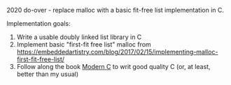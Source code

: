 2020 do-over - replace malloc with a basic fit-free list implementation in C.

Implementation goals:
1. Write a usable doubly linked list library in C
2. Implement basic "first-fit free list" malloc from https://embeddedartistry.com/blog/2017/02/15/implementing-malloc-first-fit-free-list/
3. Follow along the book [Modern C](https://modernc.gforge.inria.fr/) to writ good quality C (or, at least, better than my usual)
